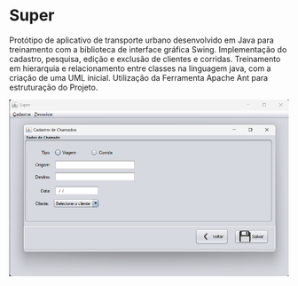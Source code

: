 # Super

Protótipo de aplicativo de transporte urbano desenvolvido em Java para treinamento com a biblioteca de interface gráfica Swing. Implementação do cadastro, pesquisa, edição e exclusão de clientes e corridas.
Treinamento em hierarquia e relacionamento entre classes na linguagem java, com a criação de uma UML inicial. Utilização da Ferramenta Apache Ant para estruturação do Projeto.

![](SuperGUI.png)
